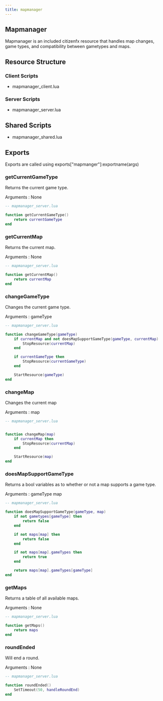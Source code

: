 ```yaml
---
title: mapmanager
---
```


Mapmanager
------
Mapmanager is an included citizenfx resource that handles map changes, game types, and compatibility between gametypes and maps.





Resource Structure
------

### Client Scripts

- mapmanager_client.lua

### Server Scripts

- mapmanager_server.lua

## Shared Scripts

- mapmanager_shared.lua

Exports
------

Exports are called using exports["mapmanger"]:exportname(args)


### getCurrentGameType

Returns the current game type.

Arguments :
None

```lua
-- mapmanager_server.lua

function getCurrentGameType()
    return currentGameType
end
```

### getCurrentMap

Returns the current map.

Arguments :
None


```lua
-- mapmanager_server.lua

function getCurrentMap()
    return currentMap
end
```

### changeGameType

Changes the current game type.

Arguments :
gameType

```lua
-- mapmanager_server.lua

function changeGameType(gameType)
    if currentMap and not doesMapSupportGameType(gameType, currentMap) then
        StopResource(currentMap)
    end

    if currentGameType then
        StopResource(currentGameType)
    end

    StartResource(gameType)
end
```

### changeMap

Changes the current map

Arguments :
map

```lua
-- mapmanager_server.lua


function changeMap(map)
    if currentMap then
        StopResource(currentMap)
    end

    StartResource(map)
end
```

### doesMapSupportGameType

Returns a bool variables as to whether or not a map supports a game type.

Arguments :
gameType
map

```lua
-- mapmanager_server.lua

function doesMapSupportGameType(gameType, map)
    if not gametypes[gameType] then
        return false
    end

    if not maps[map] then
        return false
    end

    if not maps[map].gameTypes then
        return true
    end

    return maps[map].gameTypes[gameType]
end
```

### getMaps

Returns a table of all available maps.

Arguments :
None

```lua
-- mapmanager_server.lua

function getMaps()
    return maps
end
```

### roundEnded

Will end a round.

Arguments :
None


```lua
-- mapmanager_server.lua

function roundEnded()
    SetTimeout(50, handleRoundEnd)
end
```
